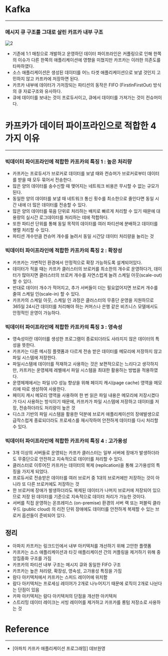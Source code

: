 # Kafka

---

### 메시지 큐 구조를 그대로 살린 카프카 내부 구조

![2](https://user-images.githubusercontent.com/41246605/211188968-1ebc361d-2589-4f07-b094-529ef67eaeed.png)

- 기존에 1:1 매칭으로 개발하고 운영하던 데이터 파이프라인은 커플링으로 인해 한쪽의 이슈가 다른 한쪽의 애플리케이션에 영향을 미쳤지만 카프카는 이러한 의존도를 타파하였다.
- 소스 애플리케이션은 생성된 데이터를 어느 타겟 애플리케이션으로 보낼 것인지 고민하지 않고 카프카에 저장하면 된다.
- 카프카 내부에 데이터가 가저장되는 파티션의 동작은 FIFO (FirstInFirstOut) 방식의 큐 자료구조와 유사하다.
- 큐에 데이터를 보내는 것이 프로듀서이고, 큐에서 데이터를 가져가는 것이 컨슈머이다.

# 카프카가 데이터 파이프라인으로 적합한 4가지 이유

---

### 빅데이터 파이프라인에 적합한 카프카의 특징 1 : 높은 처리량

- 카프카는 프로듀서가 브로커로 데이터를 보낼 때와 컨슈머가 브로커로부터 데이터를 받을 때 모두 묶어서 전송한다.
- 많은 양의 데이터를 송수신할 때 맺어지는 네트워크 비용은 무시할 수 없는 규모가 된다.
- 동일한 양의 데이터를 보낼 때 네트워크 통신 횟수를 최소한으로 줄인다면 동일 시간 내에 더 많은 데이터를 전송할 수 있다.
- 많은 양의 데이터를 묶음 단위로 처리하는 배치로 빠르게 처리할 수 있기 때문에 대용량의 실시간 로그데이터를 처리하는 데에 적합하다.
- 또한 파티션 단위를 통해 동일 목적의 데이터를 여러 파티션에 분배하고 데이터를 병렬 처리할 수 있다.
- 파티션 개수만큼 컨슈머 개수를 늘려서 동일 시간당 데이터 처리량을 늘리는 것



### 빅데이터 파이프라인에 적합한 카프카의 특징 2 : 확장성

- 카프카는 가변적인 환경에서 안정적으로 확장 가능하도록 설계되어있다.
- 데이터가 적을 때는 카프카 클러스터의 브로커를 최소한의 개수로 운영하다가, 데이터가 많아지면 클러스터의 브로커 개수를 자연스럽게 늘려 스케일 아웃(scale-out) 할 수 있다.
- 반대로 데이터 개수가 적어지고, 추가 서버들이 더는 필요없어지면 브로커 개수를 줄여 스케일 인(scale-in) 할 수 있다.
- 카프카의 스케일 아웃, 스케일 인 과정은 클러스터의 무중단 운영을 지원하므로 365일 24시간 데이터를 처리해야 하는 커머스나 은행 같은 비즈니스 모델에서도 안정적인 운영이 가능하다.

### 빅데이터 파이프라인에 적합한 카프카의 특징 3 : 영속성

- 영속성이란 데이터를 생성한 프로그램이 종료되더라도 사라지지 않은 데이터의 특성을 뜻한다.
- 카프카는 다른 메시징 플랫폼과 다르게 전송 받은 데이터를 메모리에 저장하지 않고 파일 시스템에 저장한다.
- 파일시스템에 데이터를 적재하고 사용하는 것은 보편적으로는 느리다고 생각하지만, 카프카는 운영체제 레벨에서 파일 시스템을 최대한 활용하는 방법을 적용하였다.
- 운영체제에서는 파일 I/O 성능 향상을 위해 페이지 캐시(page cache) 영역을 메모리에 따로 생성하여 사용한다.
- 페이지 캐시 메모리 영역을 사용하여 한 번 읽은 파일 내용은 메모리에 저장시켰다가 다시 사용하는 방식이기 때문에, 카프카가 파일 시스템에 저장하고 데이터를 저장, 전송하더라도 처리량이 높은 것
- 디스크 기반의 파일 시스템을 활용한 덕분에 브로커 애플리케이션의 장애발생으로 급작스럽게 종료되더라도 프로세스를 재시작하여 안전하게 데이터를 다시 처리할 수 있다.

### 빅데이터 파이프라인에 적합한 카프카의 특징 4 : 고가용성

- 3개 이상의 서버들로 운영되는 카프카 클러스터는 일부 서버에 장애가 발생하더라도 무중단으로 안전하고 지속적으로 데이터를 처리할 수 있다.
- 클러스터로 이루어진 카프카는 데이터의 복제 (replication)을 통해 고가용성의 특징을 가지게 되었다.
- 프로듀서로 전송받은 데이터를 여러 브로커 중 1대의 브로커에만 저장하는 것이 아니라 또 다른 브로커에도 저장하는 것
- 한 브로커에 장애가 발생하더라도 복제된 데이터가 나머지 브로커에 저장되어 있으므로 저장 된 데이터를 기준으로 지속적으로 데이터 처리가 가능한 것이다.
- 서버를 직접 운영하는 온프레미스 (on-premise) 환경의 서버 랙 또는 퍼블릭 클라우드 (public cloud) 의 리전 단위 장애에도 데이터를 안전하게 복제할 수 있는 브로커 옵션들이 준비되어 있다.

## 정리

- 아파치 카프카는 링크드인에서 내부 아키텍처를 개선하기 위해 고안한 플랫폼
- 카프카는 소스 애플리케이션과 타깃 애플리케이션 간의 커플링을 제거하기 위해 중앙집중화 구조를 가짐
- 카프카의 파티션 내부 구조는 메시지 큐와 동일한 FIFO 구조
- 카프카는 높은 처리량, 확장성, 영속성, 고가용성 특징을 가짐
- 람다 아키텍처에서 카프카는 스피드 레이어에 위치함
- 람다 아키텍처는 프로세싱 레이어가 2개로 나누어지기 때문에 로직이 2개로 나뉜다는 단점이 있음
- 카파 아키텍처는 람다 아키텍처의 단점을 개선한 아키텍처
- 스트리밍 데이터 레이크는 서빙 레이어를 제거하고 카프카를 롱텀 저장소로 사용하는 것


# Reference

---

- [아파치 카프카 애플리케이션 프로그래밍] 데브원영